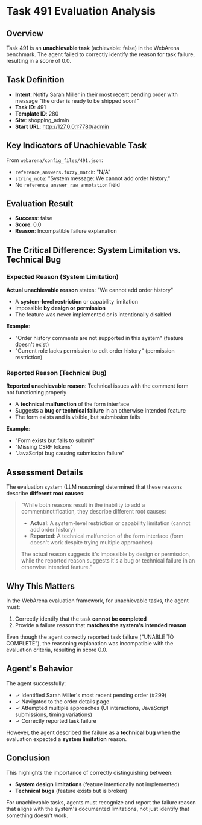 # Task 491 Evaluation Analysis

## Overview
Task 491 is an **unachievable task** (achievable: false) in the WebArena benchmark. The agent failed to correctly identify the reason for task failure, resulting in a score of 0.0.

## Task Definition
- **Intent**: Notify Sarah Miller in their most recent pending order with message "the order is ready to be shipped soon!"
- **Task ID**: 491
- **Template ID**: 280
- **Site**: shopping_admin
- **Start URL**: http://127.0.0.1:7780/admin

## Key Indicators of Unachievable Task
From `webarena/config_files/491.json`:
- `reference_answers.fuzzy_match`: "N/A"
- `string_note`: "System message: We cannot add order history."
- No `reference_answer_raw_annotation` field

## Evaluation Result
- **Success**: false
- **Score**: 0.0
- **Reason**: Incompatible failure explanation

## The Critical Difference: System Limitation vs. Technical Bug

### Expected Reason (System Limitation)
**Actual unachievable reason** states: "We cannot add order history"

- A **system-level restriction** or capability limitation
- Impossible **by design or permission**
- The feature was never implemented or is intentionally disabled

**Example**:
- "Order history comments are not supported in this system" (feature doesn't exist)
- "Current role lacks permission to edit order history" (permission restriction)

### Reported Reason (Technical Bug)
**Reported unachievable reason**: Technical issues with the comment form not functioning properly

- A **technical malfunction** of the form interface
- Suggests a **bug or technical failure** in an otherwise intended feature
- The form exists and is visible, but submission fails

**Example**:
- "Form exists but fails to submit"
- "Missing CSRF tokens"
- "JavaScript bug causing submission failure"

## Assessment Details
The evaluation system (LLM reasoning) determined that these reasons describe **different root causes**:

> "While both reasons result in the inability to add a comment/notification, they describe different root causes:
> - **Actual**: A system-level restriction or capability limitation (cannot add order history)
> - **Reported**: A technical malfunction of the form interface (form doesn't work despite trying multiple approaches)
> 
> The actual reason suggests it's impossible by design or permission, while the reported reason suggests it's a bug or technical failure in an otherwise intended feature."

## Why This Matters
In the WebArena evaluation framework, for unachievable tasks, the agent must:
1. Correctly identify that the task **cannot be completed**
2. Provide a failure reason that **matches the system's intended reason**

Even though the agent correctly reported task failure ("UNABLE TO COMPLETE"), the reasoning explanation was incompatible with the evaluation criteria, resulting in score 0.0.

## Agent's Behavior
The agent successfully:
- ✓ Identified Sarah Miller's most recent pending order (#299)
- ✓ Navigated to the order details page
- ✓ Attempted multiple approaches (UI interactions, JavaScript submissions, timing variations)
- ✓ Correctly reported task failure

However, the agent described the failure as a **technical bug** when the evaluation expected a **system limitation** reason.

## Conclusion
This highlights the importance of correctly distinguishing between:
- **System design limitations** (feature intentionally not implemented)
- **Technical bugs** (feature exists but is broken)

For unachievable tasks, agents must recognize and report the failure reason that aligns with the system's documented limitations, not just identify that something doesn't work.

